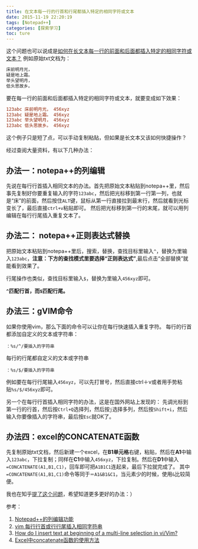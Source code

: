 ```yaml
---
title: 在文本每一行的行首和行尾都插入特定的相同字符或文本
date: 2015-11-19 22:20:19
tags: [Notepad++]
categories: [探索学习]
toc: ture
---
```


这个问题也可以说成是[如何在长文本每一行的前面和后面都插入特定的相同字符或文本？][1]
例如原始txt文档为：
```html
床前明月光，
疑是地上霜。
举头望明月，
低头思故乡。
```
要在每一行的前面和后面都插入特定的相同字符或文本，就要变成如下效果：
```ini
123abc 床前明月光， 456xyz
123abc 疑是地上霜。 456xyz
123abc 举头望明月， 456xyz
123abc 低头思故乡。 456xyz
```
这个例子只是短了点，可以手动复制粘贴，但如果是长文本又该如何快捷操作？

经过查阅大量资料，有以下几种办法：
<!--more-->
## 办法一：notepa++的列编辑
先说在每行行首插入相同文本的办法。首先把原始文本粘贴到notepa++里，然后事先复制好你要重复输入的字符`123abc`，然后把光标移到第一行第一列，也就是“床”的前面，然后按住`ALT`键，鼠标从第一行直接拉到最末行，然后就看到光标变长了，最后直接`ctrl+v`粘贴即可。
然后把光标移到第一行的末尾，就可以用列编辑在每行行尾插入重复文本了。
## 办法二： notepa++正则表达式替换
把原始文本粘贴到notepa++里后，搜索，替换，查找目标里输入`^`，替换为里输入`123abc`，**注意：下方的查找模式里要选择“正则表达式”**,最后点击“全部替换”就能看到效果了。

行尾操作也类似，查找目标里输入`$`，替换为里输入`456xyz`即可。

**`^`匹配行首，而`$`匹配行尾。** 
## 办法三：gVIM命令
如果你使用vim，那么下面的命令可以让你在每行快速插入重复字符。
每行的行首都添加自定义的文本或字符串：
``` vim
：%s/^/要插入的字符串
```
每行的行尾都自定义的文本或字符串
``` vim
：%s/$/要插入的字符串
```
例如要在每行行尾输入`456xyz`，可以先打冒号，然后直接ctrl＋v或者用手势粘贴`%s/$/456xyz`即可。

另一个在每行行首插入相同字符的办法，这是在国外网站上发现的：
先调光标到第一行的行首，然后按`Ctrl+Q`选择列，然后按`j`选择多列，然后按`Shift+i`，然后输入你要像插入的字符串，最后按`Esc`就OK了。

## 办法四：excel的CONCATENATE函数
先复制原始txt文档，然后新建一个excel，在**B1单元格**右键，粘贴，然后在**A1**中输入`123abc`，下拉复制；同样在**C1**中输入`456xyz`，下拉复制。然后在**D1**中输入`=CONCATENATE(A1,B1,C1)`，回车即可把`A1B1C1`连起来，最后下拉就完成了。
其中`=CONCATENATE(A1,B1,C1)`命令等同于`＝A1&B1&C1`，当元素少的时候，使用`&`比较简便。

我也在知乎[提了这个问题][2]，希望知道更多更好的办法：）

参考：

 1. [Notepad++的列编辑功能][3]
 2. [vim 每行行首或行行尾插入相同字符串][4]
 3. [How do I insert text at beginning of a multi-line selection in vi/Vim?][5]
 4. [Excel中concatenate函数的使用方法][6]


  [1]: http://www.v2ex.com/t/237058
  [2]: http://www.zhihu.com/question/37708379
  [3]: http://www.crifan.com/files/doc/docbook/rec_soft_npp/release/htmls/npp_func_column_mode.html
  [4]: http://blog.sina.com.cn/s/blog_544f18310100yenj.html
  [5]: http://stackoverflow.com/questions/253380/how-do-i-insert-text-at-beginning-of-a-multi-line-selection-in-vi-vim
  [6]: http://jingyan.baidu.com/article/76a7e409b61726fc3b6e15ba.html